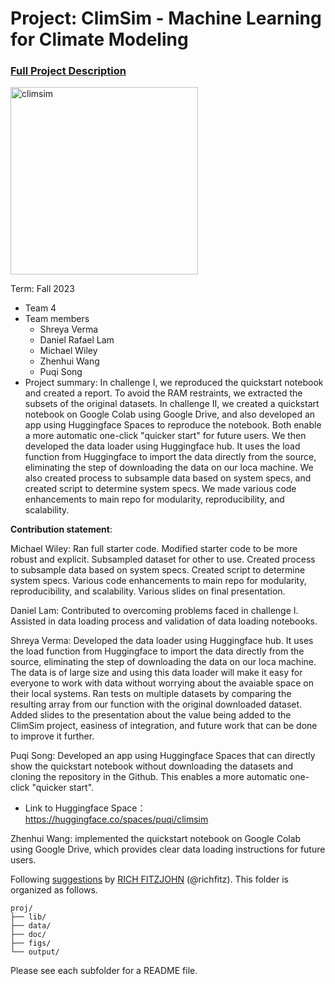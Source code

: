 # Project: ClimSim - Machine Learning for Climate Modeling

### [Full Project Description](doc/project3_desc.md)

<img src="https://leap-stc.github.io/ClimSim/_images/fig_1.png" alt="climsim" width="300"/>

Term: Fall 2023

-   Team 4
-   Team members
    -   Shreya Verma
    -   Daniel Rafael Lam
    -   Michael Wiley
    -   Zhenhui Wang
    -   Puqi Song
-   Project summary: In challenge I, we reproduced the quickstart notebook and created a report. To avoid the RAM restraints, we extracted the subsets of the original datasets. In challenge II, we created a quickstart notebook on Google Colab using Google Drive, and also developed an app using Huggingface Spaces to reproduce the notebook. Both enable a more automatic one-click "quicker start" for future users. We then developed the data loader using Huggingface hub. It uses the load function from Huggingface to import the data directly from the source, eliminating the step of downloading the data on our loca machine. We also created process to subsample data based on system specs, and created script to determine system specs. We made various code enhancements to main repo for modularity, reproducibility, and scalability.


**Contribution statement**:

Michael Wiley: Ran full starter code. Modified starter code to be more robust and explicit. Subsampled dataset for other to use. Created process to subsample data based on system specs. Created script to determine system specs. Various code enhancements to main repo for modularity, reproducibility, and scalability. Various slides on final presentation.

Daniel Lam: Contributed to overcoming problems faced in challenge I. Assisted in data loading process and validation of data loading notebooks.

Shreya Verma: Developed the data loader using Huggingface hub. It uses the load function from Huggingface to import the data directly from the source, eliminating the step of downloading the data on our loca machine. The data is of large size and using this data loader will make it easy for everyone to work with data without worrying about the avaiable space on their local systems. Ran tests on multiple datasets by comparing the resulting array from our function with the original downloaded dataset. Added slides to the presentation about the value being added to the ClimSim project, easiness of integration, and future work that can be done to improve it further. 

Puqi Song: Developed an app using Huggingface Spaces that can directly show the quickstart notebook without downloading the datasets and cloning the repository in the Github. This enables a more automatic one-click "quicker start".
-   Link to Huggingface Space：<https://huggingface.co/spaces/puqi/climsim>
  
Zhenhui Wang: implemented the quickstart notebook on Google Colab using Google Drive, which provides clear data loading instructions for future users.

Following [suggestions](http://nicercode.github.io/blog/2013-04-05-projects/) by [RICH FITZJOHN](http://nicercode.github.io/about/#Team) (@richfitz). This folder is organized as follows.

```         
proj/
├── lib/
├── data/
├── doc/
├── figs/
└── output/
```

Please see each subfolder for a README file.
